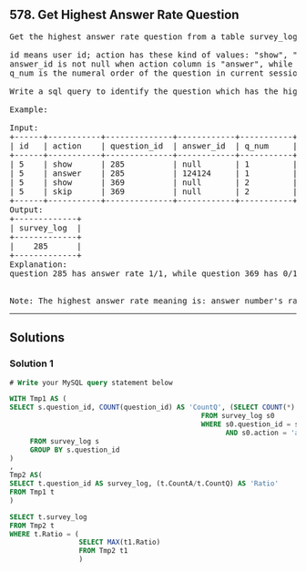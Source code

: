 ## 578. Get Highest Answer Rate Question

<pre>
Get the highest answer rate question from a table survey_log with these columns: id, action, question_id, answer_id, q_num, timestamp.

id means user id; action has these kind of values: "show", "answer", "skip"; 
answer_id is not null when action column is "answer", while is null for "show" and "skip"; 
q_num is the numeral order of the question in current session.

Write a sql query to identify the question which has the highest answer rate.

Example:

Input:
+------+-----------+--------------+------------+-----------+------------+
| id   | action    | question_id  | answer_id  | q_num     | timestamp  |
+------+-----------+--------------+------------+-----------+------------+
| 5    | show      | 285          | null       | 1         | 123        |
| 5    | answer    | 285          | 124124     | 1         | 124        |
| 5    | show      | 369          | null       | 2         | 125        |
| 5    | skip      | 369          | null       | 2         | 126        |
+------+-----------+--------------+------------+-----------+------------+
Output:
+-------------+
| survey_log  |
+-------------+
|    285      |
+-------------+
Explanation:
question 285 has answer rate 1/1, while question 369 has 0/1 answer rate, so output 285.
 

Note: The highest answer rate meaning is: answer number's ratio in show number in the same question.
</pre>

------------------------------------------------------------------

## Solutions

### Solution 1

```sql
# Write your MySQL query statement below

WITH Tmp1 AS (
SELECT s.question_id, COUNT(question_id) AS 'CountQ', (SELECT COUNT(*) 
                                               FROM survey_log s0
                                               WHERE s0.question_id = s.question_id
                                                     AND s0.action = 'answer') AS 'CountA'
     FROM survey_log s
     GROUP BY s.question_id
)
,
Tmp2 AS(
SELECT t.question_id AS survey_log, (t.CountA/t.CountQ) AS 'Ratio'
FROM Tmp1 t
)

SELECT t.survey_log
FROM Tmp2 t
WHERE t.Ratio = (
                 SELECT MAX(t1.Ratio)
                 FROM Tmp2 t1
                 )

```



